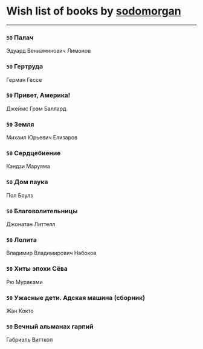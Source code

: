 # Wish list of books by [sodomorgan](https://plus.google.com/u/0/101526240567453573875/)
---

### `50` Палач
Эдуард Вениаминович Лимонов

### `50` Гертруда
Герман Гессе

### `50` Привет, Америка!
Джеймс Грэм Баллард

### `50` Земля
Михаил Юрьевич Елизаров

### `50` Сердцебиение
Кэндзи Маруяма

### `50` Дом паука
Пол Боулз

### `50` Благоволительницы
Джонатан Литтелл

### `50` Лолита
Владимир Владимирович Набоков

### `50` Хиты эпохи Сёва
Рю Мураками

### `50` Ужасные дети. Адская машина (сборник)
Жан Кокто

### `50` Вечный альманах гарпий
Габриэль Витткоп

